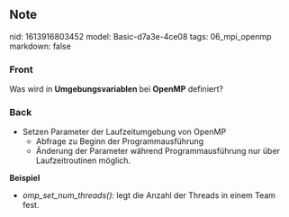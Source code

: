 ## Note
nid: 1613916803452
model: Basic-d7a3e-4ce08
tags: 06_mpi_openmp
markdown: false

### Front
Was wird in <b>Umgebungsvariablen </b>bei <b>OpenMP</b> definiert?

### Back
<div>
<div><ul>
<li>Setzen Parameter der Laufzeitumgebung von OpenMP
<ul>
<li>Abfrage zu Beginn der Programmausführung</li>
<li>Änderung der Parameter während Programmausführung nur über Laufzeitroutinen möglich.</li>
</ul>
</li>
</ul>
<div><strong>Beispiel</strong></div>
<ul>
<li><em>omp_set_num_threads():</em> legt die Anzahl der Threads in einem Team fest.</li>
</ul>
</div></div>
